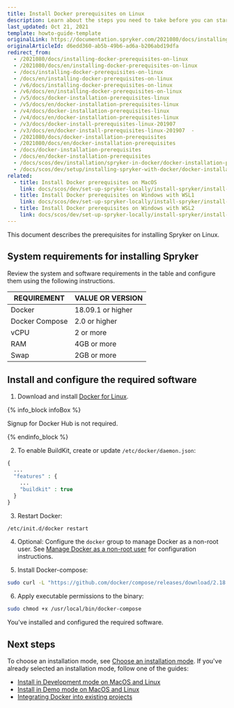 ```yaml
---
title: Install Docker prerequisites on Linux
description: Learn about the steps you need to take before you can start working with Spryker in Docker on Linux.
last_updated: Oct 21, 2021
template: howto-guide-template
originalLink: https://documentation.spryker.com/2021080/docs/installing-docker-prerequisites-on-linux
originalArticleId: d6edd360-ab5b-49b6-ad6a-b206abd19dfa
redirect_from:
  - /2021080/docs/installing-docker-prerequisites-on-linux
  - /2021080/docs/en/installing-docker-prerequisites-on-linux
  - /docs/installing-docker-prerequisites-on-linux
  - /docs/en/installing-docker-prerequisites-on-linux
  - /v6/docs/installing-docker-prerequisites-on-linux
  - /v6/docs/en/installing-docker-prerequisites-on-linux
  - /v5/docs/docker-installation-prerequisites-linux
  - /v5/docs/en/docker-installation-prerequisites-linux
  - /v4/docs/docker-installation-prerequisites-linux
  - /v4/docs/en/docker-installation-prerequisites-linux
  - /v3/docs/docker-install-prerequisites-linux-201907
  - /v3/docs/en/docker-install-prerequisites-linux-201907  -
  - /2021080/docs/docker-installation-prerequisites
  - /2021080/docs/en/docker-installation-prerequisites
  - /docs/docker-installation-prerequisites
  - /docs/en/docker-installation-prerequisites
  - /docs/scos/dev/installation/spryker-in-docker/docker-installation-prerequisites/docker-installation-prerequisites-linux.html
  - /docs/scos/dev/setup/installing-spryker-with-docker/docker-installation-prerequisites/installing-docker-prerequisites-on-linux.html  
related:
  - title: Install Docker prerequisites on MacOS
    link: docs/scos/dev/set-up-spryker-locally/install-spryker/install-docker-prerequisites/install-docker-prerequisites-on-macos.html
  - title: Install Docker prerequisites on Windows with WSL1
    link: docs/scos/dev/set-up-spryker-locally/install-spryker/install-docker-prerequisites/install-docker-prerequisites-on-windows-with-wsl1.html
  - title: Install Docker prerequisites on Windows with WSL2
    link: docs/scos/dev/set-up-spryker-locally/install-spryker/install-docker-prerequisites/install-docker-prerequisites-on-windows-with-wsl2.html
---
```


This document describes the prerequisites for installing Spryker on Linux.

## System requirements for installing Spryker

Review the system and software requirements in the table and configure them using the following instructions.

| REQUIREMENT | VALUE OR VERSION |
| --- | --- |
| Docker | 18.09.1 or higher |
| Docker Compose | 2.0 or higher |  
| vCPU | 2 or more |
| RAM  | 4GB or more |
| Swap  | 2GB or more |

## Install and configure the required software

1. Download and install [Docker for Linux](https://docs.docker.com/install/linux/docker-ce/ubuntu/).

{% info_block infoBox %}

Signup for Docker Hub is not required.

{% endinfo_block %}

2. To enable BuildKit, create or update `/etc/docker/daemon.json`:

```php
{
  ...
  "features" : {
    ...
    "buildkit" : true
  }
}
```

3. Restart Docker:

```bash
/etc/init.d/docker restart
```

4. Optional: Configure the `docker` group to manage Docker as a non-root user. See [Manage Docker as a non-root user](https://docs.docker.com/engine/install/linux-postinstall/#manage-docker-as-a-non-root-user) for configuration instructions.

5. Install Docker-compose:
<!-- Updating the doc? Update the docker-compose version to the latest one. See https://github.com/docker/compose/releases -->
```bash
sudo curl -L "https://github.com/docker/compose/releases/download/2.18.1/docker-compose-$(uname -s)-$(uname -m)" -o /usr/local/bin/docker-compose
```

6. Apply executable permissions to the binary:

```bash
sudo chmod +x /usr/local/bin/docker-compose
```

You've installed and configured the required software.


## Next steps

To choose an installation mode, see [Choose an installation mode](/docs/scos/dev/set-up-spryker-locally/install-spryker/install/choose-an-installation-mode.html).
If you've already selected an installation mode, follow one of the guides:
* [Install in Development mode on MacOS and Linux](/docs/scos/dev/set-up-spryker-locally/install-spryker/install/install-in-development-mode-on-macos-and-linux.html)
* [Install in Demo mode on MacOS and Linux](/docs/scos/dev/set-up-spryker-locally/install-spryker/install/install-in-demo-mode-on-macos-and-linux.html)
* [Integrating Docker into existing projects](/docs/scos/dev/migration-concepts/migrate-to-docker/migrate-to-docker.html)
